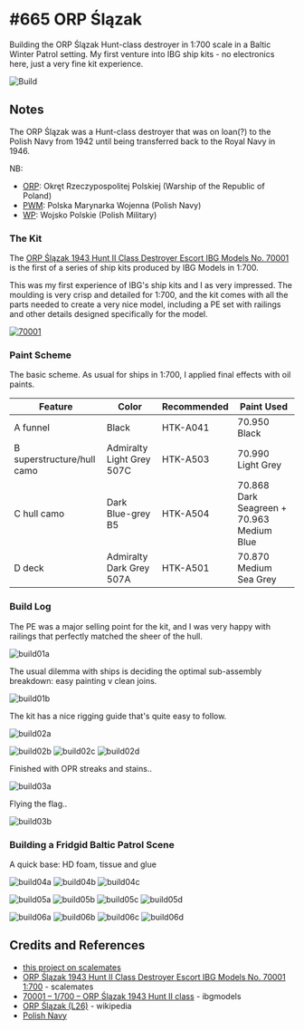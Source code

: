 # #665 ORP Ślązak

Building the ORP Ślązak Hunt-class destroyer in 1:700 scale in a Baltic Winter Patrol setting.
My first venture into IBG ship kits - no electronics here, just a very fine kit experience.

![Build](./assets/ORPSlazak_build.jpg?raw=true)

## Notes

The ORP Ślązak was a Hunt-class destroyer
that was on loan(?) to the Polish Navy from 1942
until being transferred back to the Royal Navy in 1946.

NB:

* [ORP](https://en.wikipedia.org/wiki/Polish_Navy): Okręt Rzeczypospolitej Polskiej (Warship of the Republic of Poland)
* [PWM](https://en.wikipedia.org/wiki/Polish_Navy): Polska Marynarka Wojenna (Polish Navy)
* [WP](https://en.wikipedia.org/wiki/Polish_Armed_Forces): Wojsko Polskie (Polish Military)

### The Kit

The [ORP Ślązak 1943 Hunt II Class Destroyer Escort IBG Models No. 70001](https://www.scalemates.com/kits/ibg-models-70001-orp-l-zak-1943--969355)
is the first of a series of ship kits produced by IBG Models in 1:700.

This was my first experience of IBG's ship kits and I as very impressed.
The moulding is very crisp and detailed for 1:700, and the kit comes with all the parts needed to create a very nice model, including
a PE set with railings and other details designed specifically for the model.

[![70001](./assets/70001.jpg)](http://www.ibgmodels.com/70001-2/)

### Paint Scheme

The basic scheme. As usual for ships in 1:700, I applied final effects with oil paints.

| Feature                    | Color                     | Recommended | Paint Used |
|----------------------------|---------------------------|-------------|------------|
| A funnel                   | Black                     | HTK-A041    | 70.950 Black           |
| B superstructure/hull camo | Admiralty Light Grey 507C | HTK-A503    | 70.990 Light Grey           |
| C hull camo                | Dark Blue-grey B5         | HTK-A504    | 70.868 Dark Seagreen + 70.963 Medium Blue |
| D deck                     | Admiralty Dark Grey 507A  | HTK-A501    | 70.870 Medium Sea Grey           |

### Build Log

The PE was a major selling point for the kit, and I was very happy with railings that perfectly matched the sheer of the hull.

![build01a](./assets/build01a.jpg?raw=true)

The usual dilemma with ships is deciding the optimal sub-assembly breakdown: easy painting v clean joins.

![build01b](./assets/build01b.jpg?raw=true)

The kit has a nice rigging guide that's quite easy to follow.

![build02a](./assets/build02a.jpg?raw=true)


![build02b](./assets/build02b.jpg?raw=true)
![build02c](./assets/build02c.jpg?raw=true)
![build02d](./assets/build02d.jpg?raw=true)

Finished with OPR streaks and stains..

![build03a](./assets/build03a.jpg?raw=true)

Flying the flag..

![build03b](./assets/build03b.jpg?raw=true)

### Building a Fridgid Baltic Patrol Scene

A quick base: HD foam, tissue and glue

![build04a](./assets/build04a.jpg?raw=true)
![build04b](./assets/build04b.jpg?raw=true)
![build04c](./assets/build04c.jpg?raw=true)

![build05a](./assets/build05a.jpg?raw=true)
![build05b](./assets/build05b.jpg?raw=true)
![build05c](./assets/build05c.jpg?raw=true)
![build05d](./assets/build05d.jpg?raw=true)

![build06a](./assets/build06a.jpg?raw=true)
![build06b](./assets/build06b.jpg?raw=true)
![build06c](./assets/build06c.jpg?raw=true)
![build06d](./assets/build06d.jpg?raw=true)

## Credits and References

* [this project on scalemates](https://www.scalemates.com/profiles/mate.php?id=74137&p=projects&project=131455)
* [ORP Ślązak 1943 Hunt II Class Destroyer Escort IBG Models No. 70001 1:700](https://www.scalemates.com/kits/ibg-models-70001-orp-l-zak-1943--969355) - scalemates
* [70001 – 1/700 – ORP Ślązak 1943 Hunt II class](http://www.ibgmodels.com/70001-2/) - ibgmodels
* [ORP Ślązak (L26)](https://en.wikipedia.org/wiki/ORP_%C5%9Al%C4%85zak_(L26)) - wikipedia
* [Polish Navy](https://en.wikipedia.org/wiki/Polish_Navy)
